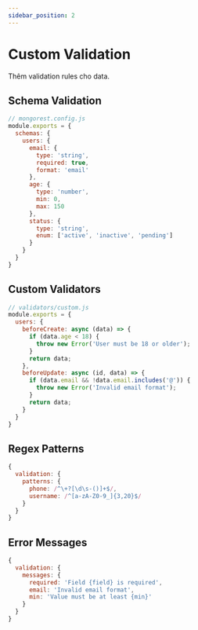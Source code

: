 ```yaml
---
sidebar_position: 2
---
```


# Custom Validation

Thêm validation rules cho data.

## Schema Validation

```javascript
// mongorest.config.js
module.exports = {
  schemas: {
    users: {
      email: {
        type: 'string',
        required: true,
        format: 'email'
      },
      age: {
        type: 'number',
        min: 0,
        max: 150
      },
      status: {
        type: 'string',
        enum: ['active', 'inactive', 'pending']
      }
    }
  }
}
```

## Custom Validators

```javascript
// validators/custom.js
module.exports = {
  users: {
    beforeCreate: async (data) => {
      if (data.age < 18) {
        throw new Error('User must be 18 or older');
      }
      return data;
    },
    beforeUpdate: async (id, data) => {
      if (data.email && !data.email.includes('@')) {
        throw new Error('Invalid email format');
      }
      return data;
    }
  }
}
```

## Regex Patterns

```javascript
{
  validation: {
    patterns: {
      phone: /^\+?[\d\s-()]+$/,
      username: /^[a-zA-Z0-9_]{3,20}$/
    }
  }
}
```

## Error Messages

```javascript
{
  validation: {
    messages: {
      required: 'Field {field} is required',
      email: 'Invalid email format',
      min: 'Value must be at least {min}'
    }
  }
}
```
